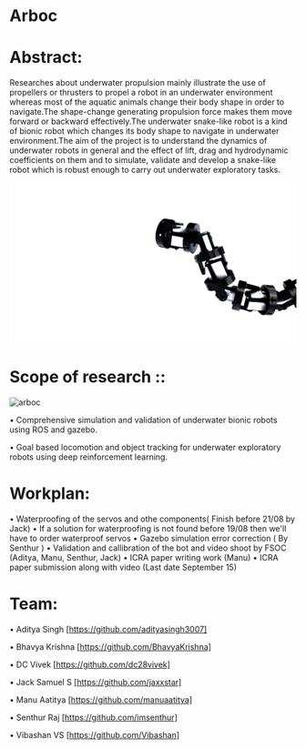 # Arboc
# Abstract:

Researches about underwater propulsion mainly illustrate the use of propellers or thrusters to propel a robot in an underwater environment whereas most of the aquatic animals change their body shape in order to navigate.The shape-change generating propulsion force makes them move forward or backward effectively.The underwater snake-like robot is a kind of bionic robot which changes its body shape to navigate in underwater environment.The aim of the project is to understand the dynamics of underwater robots in general and the effect of lift, drag and hydrodynamic coefficients on them and to simulate, validate and develop a snake-like robot which is robust enough to carry out underwater exploratory tasks.

![arboc](https://github.com/spider-tronix/arboc/blob/master/arboc.jpg)

# Scope of research ::

![arboc](https://github.com/spider-tronix/arboc/blob/master/simulation.gif)

  •	Comprehensive simulation and validation of underwater bionic robots using ROS and gazebo.

  •	Goal based locomotion and object tracking for underwater exploratory robots using deep reinforcement learning.
  
 # Workplan:
  •	Waterproofing of the servos and othe components( Finish before 21/08 by Jack)
  •	If a solution for waterproofing is not found before 19/08 then we'll have to order waterproof servos
  •	Gazebo simulation error correction ( By Senthur )
  •	Validation and callibration of the bot and video shoot by FSOC (Aditya, Manu, Senthur, Jack)
  •	ICRA paper writing work (Manu)
  •	ICRA paper submission along with video (Last date September 15)
  
# Team:

  • Aditya Singh [https://github.com/adityasingh3007]
  
  • Bhavya Krishna [https://github.com/BhavyaKrishna]
  
  • DC Vivek [https://github.com/dc28vivek]
  
  • Jack Samuel S [https://github.com/jaxxstar] 
  
  • Manu Aatitya [https://github.com/manuaatitya]  
  
  • Senthur Raj [https://github.com/imsenthur]
  
  • Vibashan VS [https://github.com/Vibashan]
  
  
